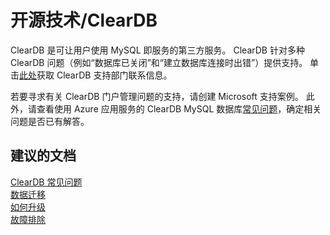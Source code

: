 <properties
    pageTitle="open source technologies/clearDB"
    description="开源技术/ClearDB"
    service="microsoft.web"
    resource="sites"
    authors="cts-shrahman"
    displayOrder=""
    selfHelpType="generic"
    supportTopicIds="32550703"
    resourceTags=""
    productPesIds="14748, 16170"
    cloudEnvironments="public"
/>


# 开源技术/ClearDB

ClearDB 是可让用户使用 MySQL 即服务的第三方服务。 ClearDB 针对多种 ClearDB 问题（例如“数据库已关闭”和“建立数据库连接时出错”）提供支持。 单击[此处](https://www.cleardb.com/developers/help/support)获取 ClearDB 支持部门联系信息。<br>

若要寻求有关 ClearDB 门户管理问题的支持，请创建 Microsoft 支持案例。 此外，请查看使用 Azure 应用服务的 ClearDB MySQL 数据库[常见问题](https://azure.microsoft.com/documentation/articles/store-cleardb-faq/)，确定相关问题是否已有解答。

## **建议的文档**
[ClearDB 常见问题](https://azure.microsoft.com/documentation/articles/store-cleardb-faq/)<br>
[数据迁移](https://blogs.msdn.microsoft.com/azureossds/tag/database-migration)<br>
[如何升级](https://blogs.msdn.microsoft.com/azureossds/tag/cleardb-upgrade/)<br>
[故障排除](https://blogs.msdn.microsoft.com/azureossds/tag/cleardb-troubleshooting/)



<!--HONumber=Oct16_HO3-->


